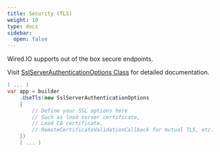 ```yaml
---
title: Security (TLS)
weight: 10
type: docs
sidebar:
  open: false
---
```


Wired.IO supports out of the box secure endpoints.

Visit [SslServerAuthenticationOptions Class](https://learn.microsoft.com/en-us/dotnet/api/system.net.security.sslserverauthenticationoptions?view=net-9.0) for detailed documentation.

```csharp
( ... )
var app = builder
    .UseTls(new SslServerAuthenticationOptions
    {
        // Define your SSL options here
        // Such as load server certificate,
        // Load CA certificate,
        // RemoteCertificateValidationCallback for mutual TLS, etc.
    })
    ( ... )
```